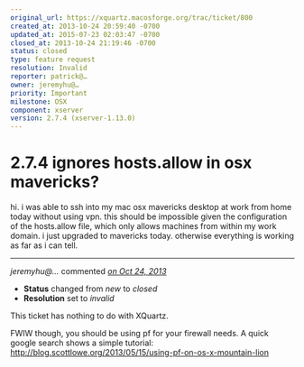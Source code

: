 ```yaml
---
original_url: https://xquartz.macosforge.org/trac/ticket/800
created_at: 2013-10-24 20:59:40 -0700
updated_at: 2015-07-23 02:03:47 -0700
closed_at: 2013-10-24 21:19:46 -0700
status: closed
type: feature request
resolution: Invalid
reporter: patrick@…
owner: jeremyhu@…
priority: Important
milestone: OSX
component: xserver
version: 2.7.4 (xserver-1.13.0)
---
```


2.7.4 ignores hosts.allow in osx mavericks?
===========================================


hi. i was able to ssh into my mac osx mavericks desktop at work from home today without using vpn. this should be impossible given the configuration of the hosts.allow file, which only allows machines from within my work domain. i just upgraded to mavericks today. otherwise everything is working as far as i can tell.



---

*jeremyhu@…* commented *[on Oct 24, 2013](https://xquartz.macosforge.org/trac/ticket/800#comment:1 "October 24, 2013 at 9:19 PM PDT")*

-   **Status** changed from *new* to *closed*
-   **Resolution** set to *invalid*

This ticket has nothing to do with XQuartz.

FWIW though, you should be using pf for your firewall needs. A quick google search shows a simple tutorial: <http://blog.scottlowe.org/2013/05/15/using-pf-on-os-x-mountain-lion>



